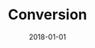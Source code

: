 ---
title: Conversion
date : 2018-01-01
level : ungraded
required    : yes
skills : Behaviour, Mindset, Competency
difficulty  : easy
questions :
    - "CP-CV-01: Describe a situation when you facilitated useful connections within a community."
    - "CP-CV-02: Describe a situation when you received customer or partner buy-in to an approach or technology."
    - "CP-CV-03: Tell me about a time when you exerted influence on high-level executives during a high-pressure situation. Describe the techniques you have used to subtly influence customers at all levels of an organisation."
    - "CP-CV-04: Tell me about your most successful customer conversion experience."
    - "CP-CV-05: Tell me about your most challenging customer conversion experience."
desirable :
    - Researched competitor offerings to highlight the unique value of a product/service
    - Gathered relevant information to determine customer goals
    - Diagnosed customer problems and prescribed a product/service solution
    - Thoroughly addressed concerns regarding product/service offerings, which led to product/service adoption
    - Successfully communicated the value of a product/service, even in high -pressure situations
bonus points :
    - Researched industry trends and competitor offerings to highlight the unique value of a product/service
    - Gathered relevant information to determine customer goals and aligned them to product/service offerings
    - Diagnosed customer problems and prescribed a product/service solution
    - Thoroughly addressed concerns regarding product/service offerings, which led to long -term product/service adoption
    - Successfully communicated the value of a product/service to a new target market, even in high -pressure situations
---